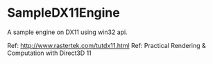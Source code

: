# SampleDX11Engine
A sample engine on DX11 using win32 api.

Ref: http://www.rastertek.com/tutdx11.html
Ref: Practical Rendering & Computation with Direct3D 11

